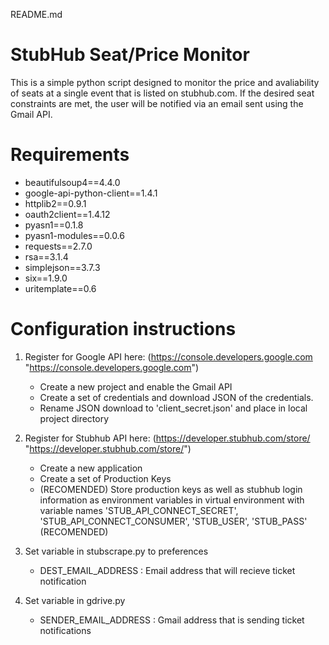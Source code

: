 README.md

# StubHub Seat/Price Monitor

This is a simple python script designed to monitor the price and avaliability of seats at a single event that is listed on stubhub.com. If the desired seat constraints are met, the user will be notified via an email sent using the Gmail API. 

# Requirements 
- beautifulsoup4==4.4.0
- google-api-python-client==1.4.1
- httplib2==0.9.1
- oauth2client==1.4.12
- pyasn1==0.1.8
- pyasn1-modules==0.0.6
- requests==2.7.0
- rsa==3.1.4
- simplejson==3.7.3
- six==1.9.0
- uritemplate==0.6

# Configuration instructions
1. Register for Google API here: (https://console.developers.google.com "https://console.developers.google.com")
    - Create a new project and enable the Gmail API
    - Create a set of credentials and download JSON of the credentials.
    - Rename JSON download to 'client_secret.json' and place in local project directory

2. Register for Stubhub API here: (https://developer.stubhub.com/store/ "https://developer.stubhub.com/store/")
    - Create a new application
    - Create a set of Production Keys
    - (RECOMENDED) Store production keys as well as stubhub login information as environment variables in virtual environment with variable names 'STUB_API_CONNECT_SECRET', 'STUB_API_CONNECT_CONSUMER', 'STUB_USER', 'STUB_PASS' (RECOMENDED)

3. Set variable in stubscrape.py to preferences
    - DEST_EMAIL_ADDRESS : Email address that will recieve ticket notification

4. Set variable in gdrive.py
    - SENDER_EMAIL_ADDRESS : Gmail address that is sending ticket notifications